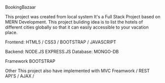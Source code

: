 BookingBazaar

This project was created from local system It's a Full Stack Project based on MERN Development. This project buliding idea is to list the hotels of different cities globally so that it can easily accessible to
your vacation place.

Frontend:
HTML5 / CSS3 / BOOTSTRAP / JAVASCRIPT

Backend:
NODE.JS
EXPRESS.JS
Database:
MONGO-DB

Framework
BOOTSTRAP

Other
This project also have implemented with MVC Freamwork / REST API'S / AJAX /
